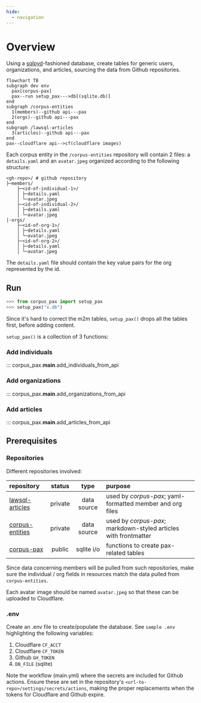 ```yaml
---
hide:
  - navigation
---
```

# Overview

Using a [sqlpyd](https://github.com/justmars/sqlpyd)-fashioned database, create tables for generic users, organizations, and articles, sourcing the data from Github repositories.

```mermaid
flowchart TB
subgraph dev env
  pax[corpus-pax]
  pax--run setup_pax--->db[(sqlite.db)]
end
subgraph /corpus-entities
  1(members)--github api---pax
  2(orgs)--github api---pax
end
subgraph /lawsql-articles
  3(articles)--github api---pax
end
pax--cloudflare api-->cf(cloudflare images)
```

Each corpus entity in the `/corpus-entities` repository will contain 2 files: a `details.yaml` and an `avatar.jpeg`
organized according to the following structure:

```text
<gh-repo>/ # github repository
├─members/
    ├─<id-of-individual-1>/
    │ ├─details.yaml
    │ └─avatar.jpeg
    ├─<id-of-individual-2>/
    │ ├─details.yaml
    │ └─avatar.jpeg
|-orgs/
    ├─<id-of-org-1>/
    │ ├─details.yaml
    │ └─avatar.jpeg
    ├─<id-of-org-2>/
    │ ├─details.yaml
    │ └─avatar.jpeg
```

The `details.yaml` file should contain the key value pairs for the org represented by the id.

## Run

```py
>>> from corpus_pax import setup_pax
>>> setup_pax("x.db")
```

Since it's hard to correct the m2m tables, `setup_pax()` drops all the tables first, before adding content.

`setup_pax()` is a collection of 3 functions:

### Add individuals

::: corpus_pax.__main__.add_individuals_from_api

### Add organizations

::: corpus_pax.__main__.add_organizations_from_api

### Add articles

::: corpus_pax.__main__.add_articles_from_api

## Prerequisites

### Repositories

Different repositories involved:

repository | status | type | purpose
:--|:--:|:--:|:--
[lawsql-articles](https://github.com/justmars/lawsql-articles) | private | data source | used by _corpus-pax_; yaml-formatted member and org files
[corpus-entities](https://github.com/justmars/corpus-entities) | private | data source | used by _corpus-pax_; markdown-styled articles with frontmatter
[corpus-pax](https://github.com/justmars/corpus-pax) | public | sqlite i/o | functions to create pax-related tables

Since data concerning members will be pulled from such repositories, make sure the individual / org fields in resources match the data pulled from `corpus-entities`.

Each avatar image should be named `avatar.jpeg` so that these can be uploaded to Cloudflare.

### .env

Create an .env file to create/populate the database. See `sample .env` highlighting the following variables:

1. Cloudflare `CF_ACCT`
2. Cloudflare `CF_TOKEN`
3. Github `GH_TOKEN`
4. `DB_FILE` (sqlite)

Note the workflow (main.yml) where the secrets are included for Github actions. Ensure these are set in the repository's `<url-to-repo>/settings/secrets/actions`, making the proper replacements when the tokens for Cloudflare and Github expire.

